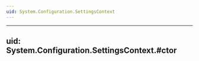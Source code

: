 ```yaml
---
uid: System.Configuration.SettingsContext
---
```


---
uid: System.Configuration.SettingsContext.#ctor
---
